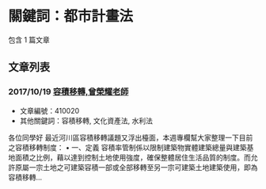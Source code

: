 # 關鍵詞：都市計畫法

包含 1 篇文章

## 文章列表

### 2017/10/19 [容積移轉,曾榮耀老師](../../articles/410020_%E5%AE%B9%E7%A9%8D%E7%A7%BB%E8%BD%89%2C%E6%9B%BE%E6%A6%AE%E8%80%80%E8%80%81%E5%B8%AB.md)
- 文章編號：410020
- 其他關鍵詞：容積移轉, 文化資產法, 水利法

各位同學好 最近河川區容積移轉議題又浮出檯面，本週專欄幫大家整理一下目前之容積移轉制度： • 一、定義 容積率管制係以限制建築物實體建築總量與建築基地面積之比例，藉以達到控制土地使用強度，確保整體居住生活品質的制度。而允許原屬一宗土地之可建築容積一部或全部移轉至另一宗可建築土地建築使用，即為容積移轉...
